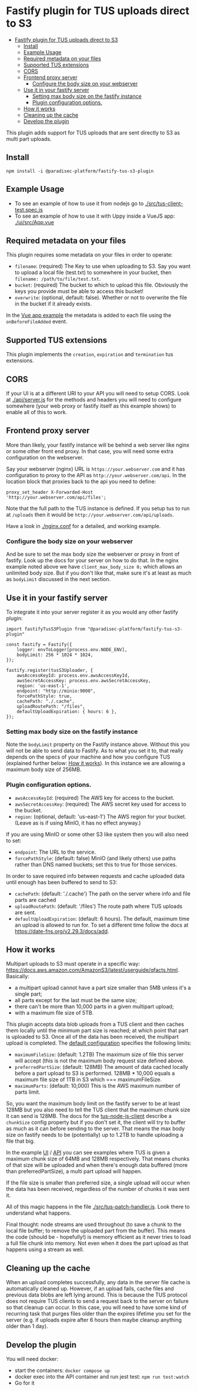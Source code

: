 # Fastify plugin for TUS uploads direct to S3

- [Fastify plugin for TUS uploads direct to S3](#fastify-plugin-for-tus-uploads-direct-to-s3)
  - [Install](#install)
  - [Example Usage](#example-usage)
  - [Required metadata on your files](#required-metadata-on-your-files)
  - [Supported TUS extensions](#supported-tus-extensions)
  - [CORS](#cors)
  - [Frontend proxy server](#frontend-proxy-server)
    - [Configure the body size on your webserver](#configure-the-body-size-on-your-webserver)
  - [Use it in your fastify server](#use-it-in-your-fastify-server)
    - [Setting max body size on the fastify instance](#setting-max-body-size-on-the-fastify-instance)
    - [Plugin configuration options.](#plugin-configuration-options)
  - [How it works](#how-it-works)
  - [Cleaning up the cache](#cleaning-up-the-cache)
  - [Develop the plugin](#develop-the-plugin)

This plugin adds support for TUS uploads that are sent directly to S3 as multi part uploads.

## Install

```
npm install -i @paradisec-platform/fastify-tus-s3-plugin
```

## Example Usage

-   To see an example of how to use it from nodejs go to
    [./src/tus-client-test.spec.js](./src/tus-client-test.spec.js)
-   To see an example of how to use it with Uppy inside a VueJS app:
    [./ui/src/App.vue](./ui/src/App.vue)

## Required metadata on your files

This plugin requires some metadata on your files in order to operate:

-   `filename`: (required) The Key to use when uploading to S3. Say you want to upload a local file
    (test.txt) to somewhere in your bucket, then `filename: /path/to/file/test.txt`.
-   `bucket`: (required) The bucket to which to upload this file. Obviously the keys you provide
    must be able to access this bucket!
-   `overwrite`: (optional, default: false). Whether or not to overwrite the file in the bucket if
    it already exists.

In the
[Vue app example](https://github.com/ParadisecPlatform/fastify-tus-s3-platform/blob/master/ui/src/App.vue#L21-L24)
the metadata is added to each file using the `onBeforeFileAdded` event.

## Supported TUS extensions

This plugin implements the `creation`, `expiration` and `termination` tus extensions.

## CORS

If your UI is at a different URI to your API you will need to setup CORS. Look at
[./api/server.js](./api/server.js) for the methods and headers you will need to configure somewhere
(your web proxy or fastify itself as this example shows) to enable all of this to work.

## Frontend proxy server

More than likely, your fastify instance will be behind a web server like nginx or some other front
end proxy. In that case, you will need some extra configuration on the webserver.

Say your webserver (nginx) URL is `https://your.webserver.com` and it has configuration to proxy to
the API as `http://your.webserver.com/api`. In the location block that proxies back to the api you
need to define:

```
proxy_set_header X-Forwarded-Host 'http://your.webserver.com/api/files';
```

Note that the full path to the TUS instance is defined. If you setup tus to run at `/uploads` then
it would be `http://your.webserver.com/api/uploads`.

Have a look in [./nginx.conf](./nginx.conf) for a detailed, and working example.

### Configure the body size on your webserver

And be sure to set the max body size the webserver or proxy in front of fastify. Look up the docs
for your server on how to do that. In the nginx example noted above we have
`client_max_body_size 0;` which allows an unlimited body size. But if you don't like that, make sure
it's at least as much as `bodyLimit` discussed in the next section.

## Use it in your fastify server

To integrate it into your server register it as you would any other fastify plugin:

```
import fastifyTusS3Plugin from "@paradisec-platform/fastify-tus-s3-plugin"

const fastify = Fastify({
    logger: envToLogger[process.env.NODE_ENV],
    bodyLimit: 256 * 1024 * 1024,
});

fastify.register(tusS3Uploader, {
    awsAccessKeyId: process.env.awsAccessKeyId,
    awsSecretAccessKey: process.env.awsSecretAccessKey,
    region: 'us-east-1',
    endpoint: "http://minio:9000",
    forcePathStyle: true,
    cachePath: "./.cache",
    uploadRoutePath: "/files",
    defaultUploadExpiration: { hours: 6 },
});
```

### Setting max body size on the fastify instance

Note the `bodyLimit` property on the Fastify instance above. Without this you will not be able to
send data to Fastify. As to what you set it to, that really depends on the specs of your machine and
how you configure TUS (explained further below: [How it works](#how-it-works)). In this instance we
are allowing a maximum body size of 256MB.

### Plugin configuration options.

-   `awsAccessKeyId`: (required) The AWS key for access to the bucket.
-   `awsSecretAccessKey`: (required) The AWS secret key used for access to the bucket.
-   `region`: (optional, default: 'us-east-1') The AWS region for your bucket. (Leave as is if using
    MinIO, it has no effect anyway.)

If you are using MinIO or some other S3 like system then you will also need to set:

-   `endpoint`: The URL to the service.
-   `forcePathStyle`: (default: false) MinIO (and likely others) use paths rather than DNS named
    buckets; set this to true for those services.

In order to save required info between requests and cache uploaded data until enough has been
buffered to send to S3:

-   `cachePath`: (default: './.cache') The path on the server where info and file parts are cached
-   `uploadRoutePath`: (default: '/files') The route path where TUS uploads are sent.
-   `defaultUploadExpiration`: (default: 6 hours). The default, maximum time an upload is allowed to
    run for. To set a different time follow the docs at https://date-fns.org/v2.29.3/docs/add.

## How it works

Multipart uploads to S3 must operate in a specific way:
https://docs.aws.amazon.com/AmazonS3/latest/userguide/qfacts.html. Basically:

-   a multipart upload cannot have a part size smaller than 5MB unless it's a single part;
-   all parts except for the last must be the same size;
-   there can't be more than 10,000 parts in a given multipart upload;
-   with a maximum file size of 5TB.

This plugin accepts data blob uploads from a TUS client and then caches them locally until the
minimum part size is reached; at which point that part is uploaded to S3. Once all of the data has
been received, the multipart upload is completed. The [default configuration](./src/config.js)
specifies the following limits:

-   `maximumFileSize`: (default: 1.2TB) The maximum size of file this server will accept (this is
    not the maximum body request size defined above.
-   `preferredPartSize`: (default: 128MB) The amount of data cached locally before a part upload to
    S3 is performed. 128MB \* 10,000 equals a maximum file size of 1TB in S3 which ===
    maximumFileSize.
-   `maximumParts`: (default: 10,000) This is the AWS maximum number of parts limit.

So, you want the maximum body limit on the fastify server to be at least 128MB but you also need to
tell the TUS client that the maximum chunk size it can send is 128MB. The docs for the
[tus-node-js-client](https://github.com/tus/tus-js-client/blob/main/docs/api.md) describe a
`chunkSize` config property but if you don't set it, the client will try to buffer as much as it can
before sending to the server. That means the max body size on fastify needs to be (potentially) up
to 1.2TB to handle uploading a file that big.

In the example [UI](./ui/src/App.vue) / [API](./src/tus-client-test.spec.js) you can see examples
where TUS is given a maximum chunk size of 64MB and 128MB respectively. That means chunks of that
size will be uploaded and when there's enough data buffered (more than preferredPartSize), a multi
part upload will happen.

If the file size is smaller than preferred size, a single upload will occur when the data has been
received, regardless of the number of chunks it was sent it.

All of this magic happens in the file [./src/tus-patch-handler.js](./src/tus-patch-handler.js). Look
there to understand what happens.

Final thought: node streams are used throughout (to save a chunk to the local file buffer; to remove
the uploaded part from the buffer). This means the code (should be - hopefully!) is memory efficient
as it never tries to load a full file chunk into memory. Not even when it does the part upload as
that happens using a stream as well.

## Cleaning up the cache

When an upload completes successfully, any data in the server file cache is automatically cleaned
up. However, if an upload fails, cache files and previous data blobs are left lying around. This is
because the TUS protocol does not require TUS clients to send a request back to the server on
failure so that cleanup can occur. In this case, you will need to have some kind of recurring task
that purges files older than the expires lifetime you set for the server (e.g. if uploads expire
after 6 hours then maybe cleanup anything older than 1 day).

## Develop the plugin

You will need docker:

-   start the containers: `docker compose up`
-   docker exec into the API container and run jest test: `npm run test:watch`
-   Go for it
